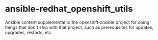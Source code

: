 # ansible-redhat_openshift_utils
Ansible content supplemental to the openshift-ansible project for doing things that don't ship with that project, such as prerequisites for updates, upgrades, restarts, etc.
